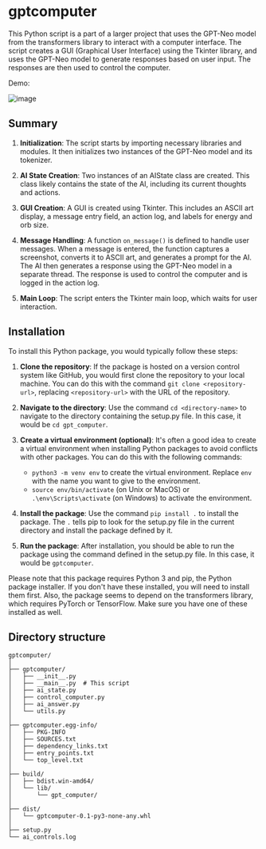 # gptcomputer
This Python script is a part of a larger project that uses the GPT-Neo model from the transformers library to interact with a computer interface. The script creates a GUI (Graphical User Interface) using the Tkinter library, and uses the GPT-Neo model to generate responses based on user input. The responses are then used to control the computer.


Demo: 

![image](https://github.com/graylan0/gptcomputer/assets/34530588/e6a2137f-9243-4111-b374-2c4d010cb573)

## Summary

1. **Initialization**: The script starts by importing necessary libraries and modules. It then initializes two instances of the GPT-Neo model and its tokenizer.

2. **AI State Creation**: Two instances of an AIState class are created. This class likely contains the state of the AI, including its current thoughts and actions.

3. **GUI Creation**: A GUI is created using Tkinter. This includes an ASCII art display, a message entry field, an action log, and labels for energy and orb size.

4. **Message Handling**: A function `on_message()` is defined to handle user messages. When a message is entered, the function captures a screenshot, converts it to ASCII art, and generates a prompt for the AI. The AI then generates a response using the GPT-Neo model in a separate thread. The response is used to control the computer and is logged in the action log.

5. **Main Loop**: The script enters the Tkinter main loop, which waits for user interaction.


## Installation

To install this Python package, you would typically follow these steps:

1. **Clone the repository**: If the package is hosted on a version control system like GitHub, you would first clone the repository to your local machine. You can do this with the command `git clone <repository-url>`, replacing `<repository-url>` with the URL of the repository.

2. **Navigate to the directory**: Use the command `cd <directory-name>` to navigate to the directory containing the setup.py file. In this case, it would be `cd gpt_computer`.

3. **Create a virtual environment (optional)**: It's often a good idea to create a virtual environment when installing Python packages to avoid conflicts with other packages. You can do this with the following commands:

   - `python3 -m venv env` to create the virtual environment. Replace `env` with the name you want to give to the environment.
   - `source env/bin/activate` (on Unix or MacOS) or `.\env\Scripts\activate` (on Windows) to activate the environment.

4. **Install the package**: Use the command `pip install .` to install the package. The `.` tells pip to look for the setup.py file in the current directory and install the package defined by it.

5. **Run the package**: After installation, you should be able to run the package using the command defined in the setup.py file. In this case, it would be `gptcomputer`.

Please note that this package requires Python 3 and pip, the Python package installer. If you don't have these installed, you will need to install them first. Also, the package seems to depend on the transformers library, which requires PyTorch or TensorFlow. Make sure you have one of these installed as well.

## Directory structure
```
gptcomputer/
│
├── gptcomputer/
│   ├── __init__.py
│   ├── __main__.py  # This script
│   ├── ai_state.py
│   ├── control_computer.py
│   ├── ai_answer.py
│   └── utils.py
│
├── gptcomputer.egg-info/
│   ├── PKG-INFO
│   ├── SOURCES.txt
│   ├── dependency_links.txt
│   ├── entry_points.txt
│   └── top_level.txt
│
├── build/
│   ├── bdist.win-amd64/
│   └── lib/
│       └── gpt_computer/
│
├── dist/
│   └── gptcomputer-0.1-py3-none-any.whl
│
├── setup.py
└── ai_controls.log
```
